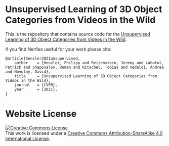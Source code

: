 # Unsupervised Learning of 3D Object Categories from Videos in the Wild

This is the repository that contains source code for the [Unsupervised Learning of 3D Object Categories from Videos in the Wild](https://unsupervised-videos.github.io).

If you find Nerfies useful for your work please cite:
```
@article{henzler2021unsupervised,
    author    = {Henzler, Philipp and Reizenstein, Jeremy and Labatut, Patrick and Shapovalov, Roman and Ritschel, Tobias and Vedaldi, Andrea and Novotny, David},
    title     = {Unsupervised Learning of 3D Object Categories from Videos in the Wild},
    journal   = {CVPR},
    year      = {2021},
}
```

# Website License
<a rel="license" href="http://creativecommons.org/licenses/by-sa/4.0/"><img alt="Creative Commons License" style="border-width:0" src="https://i.creativecommons.org/l/by-sa/4.0/88x31.png" /></a><br />This work is licensed under a <a rel="license" href="http://creativecommons.org/licenses/by-sa/4.0/">Creative Commons Attribution-ShareAlike 4.0 International License</a>.